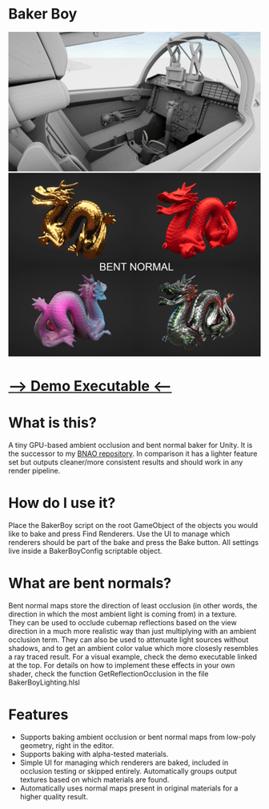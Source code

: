 # Baker Boy
![Ambient occlusion baked using BakerBoy](OcclusionPreview.jpg)
![Showcasing some advanced bent normal effects](bentnormal.gif)

# [--> Demo Executable <--](http://fewes.se/downloads/BakerBoyDemo.zip)

# What is this?
A tiny GPU-based ambient occlusion and bent normal baker for Unity. It is the successor to my [BNAO repository](https://github.com/Fewes/BNAO). In comparison it has a lighter feature set but outputs cleaner/more consistent results and should work in any render pipeline.

# How do I use it?
Place the BakerBoy script on the root GameObject of the objects you would like to bake and press Find Renderers. Use the UI to manage which renderers should be part of the bake and press the Bake button. All settings live inside a BakerBoyConfig scriptable object.

# What are bent normals?
Bent normal maps store the direction of least occlusion (in other words, the direction in which the most ambient light is coming from) in a texture.  
They can be used to occlude cubemap reflections based on the view direction in a much more realistic way than just multiplying with an ambient occlusion term. They can also be used to attenuate light sources without shadows, and to get an ambient color value which more closesly resembles a ray traced result.
For a visual example, check the demo executable linked at the top.
For details on how to implement these effects in your own shader, check the function GetReflectionOcclusion in the file BakerBoyLighting.hlsl

# Features
* Supports baking ambient occlusion or bent normal maps from low-poly geometry, right in the editor.
* Supports baking with alpha-tested materials.
* Simple UI for managing which renderers are baked, included in occlusion testing or skipped entirely. Automatically groups output textures based on which materials are found.
* Automatically uses normal maps present in original materials for a higher quality result.
